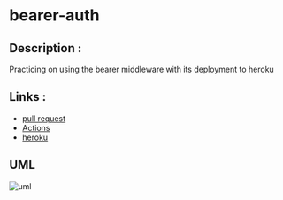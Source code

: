 # bearer-auth

## Description : 

Practicing on using the bearer middleware with its deployment to heroku 

## Links : 
* [pull request](https://github.com/Mohammed-Awadallah/bearer-auth/pull/2)
* [Actions](https://github.com/Mohammed-Awadallah/bearer-auth/actions)
* [heroku](https://bearer-auth-mohammed-awadallah.herokuapp.com/)


## UML 
![uml](https://i.ibb.co/T8fsqjV/capture.png)
